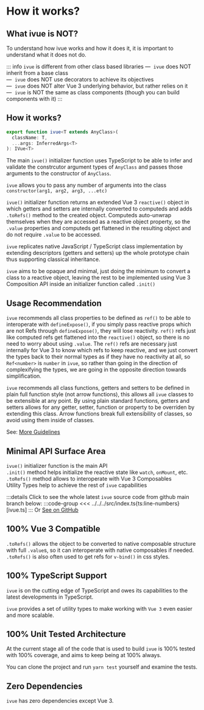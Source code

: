 <script setup lang="ts">
import CounterBasic from '../components/usage/CounterBasic.vue'
</script>
# How it works?

## What ivue is NOT?

To understand how ivue works and how it does it, it is important to understand what it does not do.

::: info `ivue` is different from other class based libraries
&mdash; &nbsp;`ivue` does NOT inherit from a base class<br />
&mdash; &nbsp;`ivue` does NOT use decorators to achieve its objectives<br />
&mdash; &nbsp;`ivue` does NOT alter Vue 3 underlying behavior, but rather relies on it<br />
&mdash; &nbsp;`ivue` is NOT the same as class components (though you can build components with it)
:::

## How it works?
```ts
export function ivue<T extends AnyClass>(
  className: T,
  ...args: InferredArgs<T>
): IVue<T> 
```
The main `ivue()` initializer function uses TypeScript to be able to infer and validate the constrcutor argument types of `AnyClass` and passes those arguments to the constructor of `AnyClass`.

`ivue` allows you to pass any number of arguments into the class `constructor(arg1, arg2, arg3, ...etc)`

`ivue()` initializer function returns an extended Vue 3 `reactive()` object in which getters and setters are internally converted to computeds and adds `.toRefs()` method to the created object. Computeds auto-unwrap themselves when they are accessed as a reactive object property, so the `.value` properties and computeds get flattened in the resulting object and do not require `.value` to be accessed.

`ivue` replicates native JavaScript / TypeScript class implementation by extending descriptors (getters and setters) up the whole prototype chain thus supporting classical inheritance.

`ivue` aims to be opaque and minimal, just doing the minimum to convert a class to a reactive object, leaving the rest to be implemented using Vue 3 Composition API inside an initializer function called `.init()` 

## Usage Recommendation
`ivue` recommends all class properties to be defined as `ref()` to be able to interoperate with `defineExpose()`, if you simply pass reactive props which are not Refs through `defineExpose()`, they will lose reactivity. `ref()` refs just like computed refs get flattened into the `reactive()` object, so there is no need to worry about using `.value`. The `ref()` refs are necessary just internally for Vue 3 to know which refs to keep reactive, and we just convert the types back to their normal types as if they have no reactivity at all, so `Ref<number>` is `number` in `ivue`, so rather than going in the direction of complexifying the types, we are going in the opposite direction towards simplification.

`ivue` recommends all class functions, getters and setters to be defined in plain full function style (not arrow functions), this allows all `ivue` classes to be extensible at any point. By using plain standard functions, getters and setters allows for any getter, setter, function or property to be overriden by extending this class. Arrow functions break full extensibility of classes, so avoid using them inside of classes.

See: [More Guidelines](/pages/guidelines.html)

## Minimal API Surface Area

`ivue()` initializer function is the main API<br />
`.init()` method helps initialize the reactive state like `watch`, `onMount`, etc.<br />
`.toRefs()` method allows to interoperate with Vue 3 Composables<br />
Utility Types help to achieve the rest of `ivue` capabilities

:::details Click to see the whole latest `ivue` source code from github main branch below:
:::code-group
<<< ../../../src/index.ts{ts:line-numbers} [ivue.ts]
:::
Or [See on GitHub](https://github.com/infinite-system/ivue/blob/main/src/index.ts)

## 100% Vue 3 Compatible
`.toRefs()` allows the object to be converted to native composable structure with full `.value`s, so it can interoperate with native composables if needed. `.toRefs()` is also often used to get refs for `v-bind()` in css styles.

## 100% TypeScript Support

`ivue` is on the cutting edge of TypeScript and owes its capabilities to the latest developments in TypeScript. 

`ivue` provides a set of utility types to make working with `Vue 3` even easier and more scalable.

## 100% Unit Tested Architecture

At the current stage all of the code that is used to build `ivue` is 100% tested with 100% coverage, and aims to keep being at 100% always.

You can clone the project and run `yarn test` yourself and examine the tests.

## Zero Dependencies

`ivue` has zero dependencies except Vue 3.